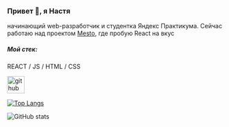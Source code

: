 ### Привет 👋, я Настя

начинающий web-разработчик и студентка Яндекс Практикума.
Сейчас работаю над проектом [Mesto](https://github.com/AnSkvortsova/mesto-react), где пробую React на вкус
##### Мой стек:  
REACT / JS / HTML / CSS

[<img src='https://cdn.jsdelivr.net/npm/simple-icons@3.0.1/icons/github.svg' alt='github' height='40'>](https://github.com/AnSkvortsova)  

[![Top Langs](https://github-readme-stats.vercel.app/api/top-langs/?username=AnSkvortsova)](https://github.com/anuraghazra/github-readme-stats)

![GitHub stats](https://github-readme-stats.vercel.app/api?username=AnSkvortsova&show_icons=true)   
